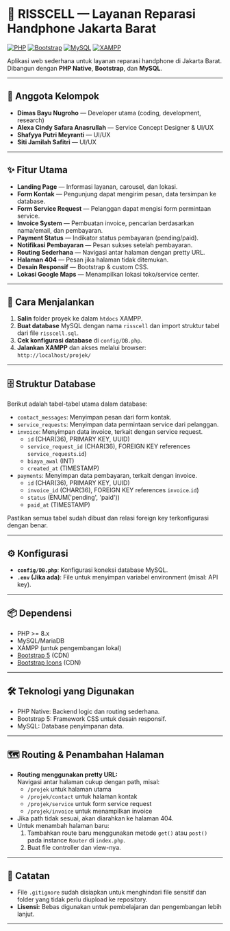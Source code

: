 # 📱 RISSCELL — Layanan Reparasi Handphone Jakarta Barat

[![PHP](https://img.shields.io/badge/PHP-8%2B-blue?logo=php)](https://www.php.net/releases/8.0/en.php) [![Bootstrap](https://img.shields.io/badge/Bootstrap-5-blueviolet?logo=bootstrap)](https://getbootstrap.com/) [![MySQL](https://img.shields.io/badge/MySQL-Database-orange?logo=mysql)](https://www.mysql.com/) [![XAMPP](https://img.shields.io/badge/XAMPP-Server-orange?logo=apache)](https://www.apachefriends.org/)

Aplikasi web sederhana untuk layanan reparasi handphone di Jakarta Barat. Dibangun dengan **PHP Native**, **Bootstrap**, dan **MySQL**.

---

## 👥 Anggota Kelompok

- **Dimas Bayu Nugroho** — Developer utama (coding, development, research)
- **Alexa Cindy Safara Anasrullah** — Service Concept Designer & UI/UX
- **Shafyya Putri Meyranti** — UI/UX
- **Siti Jamilah Safitri** — UI/UX

---

## ✨ Fitur Utama

- **Landing Page** — Informasi layanan, carousel, dan lokasi.
- **Form Kontak** — Pengunjung dapat mengirim pesan, data tersimpan ke database.
- **Form Service Request** — Pelanggan dapat mengisi form permintaan service.
- **Invoice System** — Pembuatan invoice, pencarian berdasarkan nama/email, dan pembayaran.
- **Payment Status** — Indikator status pembayaran (pending/paid).
- **Notifikasi Pembayaran** — Pesan sukses setelah pembayaran.
- **Routing Sederhana** — Navigasi antar halaman dengan pretty URL.
- **Halaman 404** — Pesan jika halaman tidak ditemukan.
- **Desain Responsif** — Bootstrap & custom CSS.
- **Lokasi Google Maps** — Menampilkan lokasi toko/service center.


---

## 🚀 Cara Menjalankan

1. **Salin** folder proyek ke dalam `htdocs` XAMPP.
2. **Buat database** MySQL dengan nama `risscell` dan import struktur tabel dari file `risscell.sql`.
3. **Cek konfigurasi database** di `config/DB.php`.
4. **Jalankan XAMPP** dan akses melalui browser:  
   `http://localhost/projek/`

---

## 🗄️ Struktur Database

Berikut adalah tabel-tabel utama dalam database:

- `contact_messages`: Menyimpan pesan dari form kontak.
- `service_requests`: Menyimpan data permintaan service dari pelanggan.
- `invoice`: Menyimpan data invoice, terkait dengan service request.
  - `id` (CHAR(36), PRIMARY KEY, UUID)
  - `service_request_id` (CHAR(36), FOREIGN KEY references `service_requests`.`id`)
  - `biaya_awal` (INT)
  - `created_at` (TIMESTAMP)
- `payments`: Menyimpan data pembayaran, terkait dengan invoice.
  - `id` (CHAR(36), PRIMARY KEY, UUID)
  - `invoice_id` (CHAR(36), FOREIGN KEY references `invoice`.`id`)
  - `status` (ENUM('pending', 'paid'))
  - `paid_at` (TIMESTAMP)

Pastikan semua tabel sudah dibuat dan relasi foreign key terkonfigurasi dengan benar.

---

## ⚙️ Konfigurasi

- **`config/DB.php`**: Konfigurasi koneksi database MySQL.
- **`.env` (Jika ada)**: File untuk menyimpan variabel environment (misal: API key).

---

## 📦 Dependensi

- PHP >= 8.x
- MySQL/MariaDB
- XAMPP (untuk pengembangan lokal)
- [Bootstrap 5](https://getbootstrap.com/) (CDN)
- [Bootstrap Icons](https://icons.getbootstrap.com/) (CDN)

---

## 🛠️ Teknologi yang Digunakan

- PHP Native: Backend logic dan routing sederhana.
- Bootstrap 5: Framework CSS untuk desain responsif.
- MySQL: Database penyimpanan data.

---

## 🗺️ Routing & Penambahan Halaman

- **Routing menggunakan pretty URL:**  
  Navigasi antar halaman cukup dengan path, misal:
  - `/projek` untuk halaman utama
  - `/projek/contact` untuk halaman kontak
  - `/projek/service` untuk form service request
  - `/projek/invoice` untuk menampilkan invoice
- Jika path tidak sesuai, akan diarahkan ke halaman 404.
- Untuk menambah halaman baru:
  1. Tambahkan route baru menggunakan metode `get()` atau `post()` pada instance `Router` di `index.php`.
  2. Buat file controller dan view-nya.

---

## 📝 Catatan

- File `.gitignore` sudah disiapkan untuk menghindari file sensitif dan folder yang tidak perlu diupload ke repository.
- **Lisensi:** Bebas digunakan untuk pembelajaran dan pengembangan lebih lanjut.

---